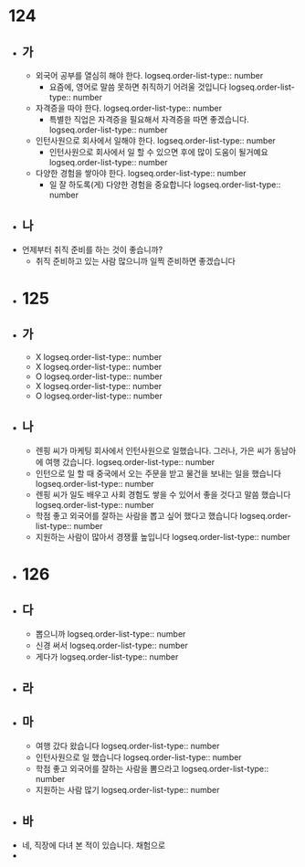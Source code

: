 # 124
- ## 가
	- 외국어 공부를 열심히 해야 한다. 
	  logseq.order-list-type:: number
		- 요즘에, 영어로 말씀 못하면 취직하기 어려울 것입니다
		  logseq.order-list-type:: number
	- 자격증을 따야 한다.
	  logseq.order-list-type:: number
		- 특별한 직업은 자격증을 필요해서 자격증을 따면 좋겠습니다.
		  logseq.order-list-type:: number
	- 인턴사원으로 회사에서 일해야 한다.
	  logseq.order-list-type:: number
		- 인턴사원으로 회사에서 일 할 수 있으면 후에 많이 도움이 될거예요
		  logseq.order-list-type:: number
	- 다양한 경험을 쌓아야 한다.
	  logseq.order-list-type:: number
		- 일 잘 하도록(게) 다양한 경험을 중요합니다
		  logseq.order-list-type:: number
- ## 나
- 언제부터 취직 준비를 하는 것이 좋습니까?
	- 취직 준비하고 있는 사람 많으니까 일찍 준비하면 좋겠습니다
- # 125
- ## 가
	- X
	  logseq.order-list-type:: number
	- X
	  logseq.order-list-type:: number
	- O
	  logseq.order-list-type:: number
	- X
	  logseq.order-list-type:: number
	- O
	  logseq.order-list-type:: number
- ## 나
	- 렌핑 씨가 마케팅 회사에서 인턴사원으로 일했습니다.  그러나, 가은 씨가 동남아에 여행 갔습니다.
	  logseq.order-list-type:: number
	- 인턴으로 일 할 때 중국에서 오는 주문을 받고 물건을 보내는 일을 했습니다
	  logseq.order-list-type:: number
	- 렌핑 씨가 일도 배우고 사회 경험도 쌓을 수 있어서 좋을 것다고 말씀 했습니다
	  logseq.order-list-type:: number
	- 학점 좋고 외국어를 잘하는 사람을 뽑고 싶어 했다고 했습니다
	  logseq.order-list-type:: number
	- 지원하는 사람이 많아서 경쟁률 높입니다
	  logseq.order-list-type:: number
- # 126
- ## 다
	- 뽑으니까
	  logseq.order-list-type:: number
	- 신경 써서
	  logseq.order-list-type:: number
	- 게다가
	  logseq.order-list-type:: number
- ## 라
- ## 마
	- 여행 갔다 왔습니다
	  logseq.order-list-type:: number
	- 인턴사원으로 일 했습니다
	  logseq.order-list-type:: number
	- 학점 좋고 외국어를 잘하는 사람을 뽐으라고
	  logseq.order-list-type:: number
	- 지원하는 사람 많기
	  logseq.order-list-type:: number
- ## 바
- 네, 직장에 다녀 본 적이 있습니다. 채험으로
-